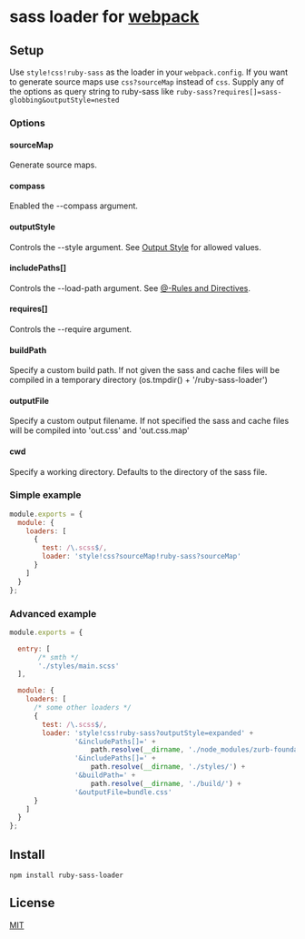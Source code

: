 # sass loader for [webpack](http://webpack.github.io/)


## Setup

Use `style!css!ruby-sass` as the loader in your `webpack.config`. If you want to generate source maps use `css?sourceMap` instead of `css`. Supply any of the options as query string to ruby-sass like `ruby-sass?requires[]=sass-globbing&outputStyle=nested`

### Options

#### sourceMap
Generate source maps.

#### compass
Enabled the --compass argument.

#### outputStyle
Controls the --style argument. See [Output Style](http://sass-lang.com/documentation/file.SASS_REFERENCE.html#output_style) for allowed values.

#### includePaths[]
Controls the --load-path argument. See [@-Rules and Directives](http://sass-lang.com/documentation/file.SASS_REFERENCE.html#directives).

#### requires[]
Controls the --require argument.

#### buildPath
Specify a custom build path. If not given the sass and cache files will be compiled in a temporary directory (os.tmpdir() + '/ruby-sass-loader')

#### outputFile
Specify a custom output filename. If not specified the sass and cache files will be compiled into 'out.css' and 'out.css.map'

#### cwd
Specify a working directory. Defaults to the directory of the sass file.


### Simple example

``` javascript
module.exports = {
  module: {
    loaders: [
      {
        test: /\.scss$/,
        loader: 'style!css?sourceMap!ruby-sass?sourceMap'
      }
    ]
  }
};
```

### Advanced example

``` javascript
module.exports = {

  entry: [
       /* smth */
       './styles/main.scss'
  ],

  module: {
    loaders: [
      /* some other loaders */
      {
        test: /\.scss$/,
        loader: 'style!css!ruby-sass?outputStyle=expanded' +
                '&includePaths[]=' +
                    path.resolve(__dirname, './node_modules/zurb-foundation/scss') +
                '&includePaths[]=' +
                    path.resolve(__dirname, './styles/') +
                '&buildPath=' +
                    path.resolve(__dirname, './build/') +
                '&outputFile=bundle.css'
      }
    ]
  }
};
```

## Install

`npm install ruby-sass-loader`

## License

[MIT](http://www.opensource.org/licenses/mit-license.php)
